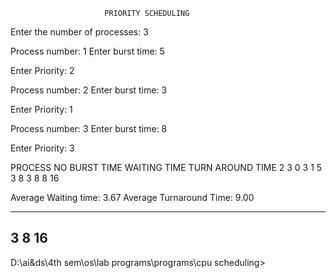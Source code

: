 
                         PRIORITY SCHEDULING

 Enter the number of processes: 3

Process number: 1
Enter burst time: 5

Enter Priority: 2

Process number: 2
Enter burst time: 3

Enter Priority: 1

Process number: 3
Enter burst time: 8

Enter Priority: 3

 PROCESS NO      BURST TIME      WAITING TIME    TURN AROUND TIME
        2               3               0               3
        1               5               3               8
        3               8               8               16

 Average Waiting time:   3.67
 Average Turnaround Time:   9.00

----------------
  3    8      16
----------------

D:\ai&ds\4th sem\os\lab programs\programs\cpu scheduling>
